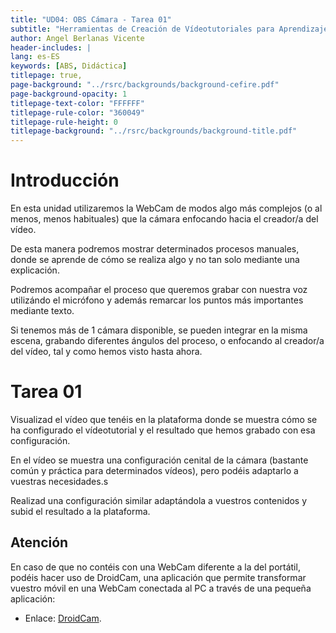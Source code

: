 ```yaml
---
title: "UD04: OBS Cámara - Tarea 01"
subtitle: "Herramientas de Creación de Vídeotutoriales para Aprendizaje Basado en Servicios"
author: Angel Berlanas Vicente
header-includes: |
lang: es-ES
keywords: [ABS, Didáctica]
titlepage: true,
page-background: "../rsrc/backgrounds/background-cefire.pdf"
page-background-opacity: 1
titlepage-text-color: "FFFFFF"
titlepage-rule-color: "360049"
titlepage-rule-height: 0
titlepage-background: "../rsrc/backgrounds/background-title.pdf"
---
```


# Introducción

En esta unidad utilizaremos la WebCam de modos algo más complejos (o al menos, menos habituales) que la cámara enfocando hacia el creador/a del vídeo.

De esta manera podremos mostrar determinados procesos manuales, donde se aprende 
de cómo se realiza algo y no tan solo mediante una explicación.

Podremos acompañar el proceso que queremos grabar con nuestra voz utilizándo el micrófono y además remarcar los puntos más importantes mediante texto.

Si tenemos más de 1 cámara disponible, se pueden integrar en la misma escena, grabando diferentes ángulos del proceso, o enfocando al creador/a del vídeo, tal y como hemos visto hasta ahora.

# Tarea 01

Visualizad el vídeo que tenéis en la plataforma donde se muestra cómo se ha configurado el vídeotutorial y el resultado que hemos grabado con esa configuración.

En el vídeo se muestra una configuración cenital de la cámara (bastante común y práctica para determinados vídeos), pero podéis adaptarlo a vuestras necesidades.s

Realizad una configuración similar adaptándola a vuestros contenidos y subid el resultado a la plataforma.

## Atención

En caso de que no contéis con una WebCam diferente a la del portátil, podéis hacer uso de DroidCam, una aplicación que permite transformar vuestro móvil en una WebCam conectada al PC a través de una pequeña aplicación:

- Enlace: [DroidCam](https://play.google.com/store/apps/details?id=com.dev47apps.droidcam&hl=es&gl=US).



